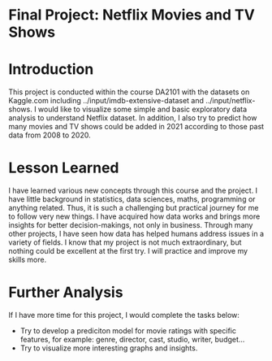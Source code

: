 # Final Project: Netflix Movies and TV Shows
# Introduction
This project is conducted within the course DA2101 with the datasets on Kaggle.com including ../input/imdb-extensive-dataset and ../input/netflix-shows. I would like to visualize some simple and basic exploratory data analysis to understand Netflix dataset. In addition, I also try to predict how many movies and TV shows could be added in 2021 according to those past data from 2008 to 2020. 
# Lesson Learned
I have learned various new concepts through this course and the project. I have little background in statistics, data sciences, maths, programming or anything related. Thus, it is such a challenging but practical journey for me to follow very new things. I have acquired how data works and brings more insights for better decision-makings, not only in business. Through many other projects, I have seen how data has helped humans address issues in a variety of fields. I know that my project is not much extraordinary, but nothing could be excellent at the first try. I will practice and improve my skills more. 
# Further Analysis
If I have more time for this project, I would complete the tasks below:
* Try to develop a prediciton model for movie ratings with specific features, for example: genre, director, cast, studio, writer, budget...
* Try to visualize more interesting graphs and insights.

